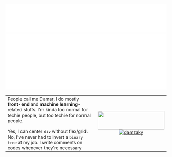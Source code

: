 <p align="center">
<a href="#" style="display: block">
<img src="title.svg" alt="">
</a>
<a href="#" style="display: block">
<img src="tags.svg" alt="">
</a>
</p>
<table border="0" cellspacing="0" cellpadding="0">
 <tr>
    <td>
      People call me Damar, I do mostly <b>front-end</b> and <b>machine learning</b>-related stuffs. I'm kinda too normal for techie people, but too techie for normal people.<br><br> Yes, I can center <code>div</code> without flex/grid. No, I've never had to invert a <code>binary tree</code> at my job. I write comments on codes whenever they're necessary
    </td>
    <td valign="middle">
<p align="center">
     <img width="208" height="0"/>
     <a href="https://stackoverflow.com/users/7552340/damzaky" style="display: block"><img style="display: block" src="https://stackoverflow.com/users/flair/7552340.png" width="208" height="58"/>
<picture>
  <source media="(prefers-color-scheme: dark)" srcset="https://stackoverflow.com/users/flair/7552340.png?theme=dark">
  <source media="(prefers-color-scheme: light)" srcset="https://stackoverflow.com/users/flair/7552340.png">
  <img alt="damzaky" src="https://stackoverflow.com/users/flair/7552340.png">
</picture>
</a>
    <img width="208" height="0"/>
</p>
    </td>
 </tr>
</table>
